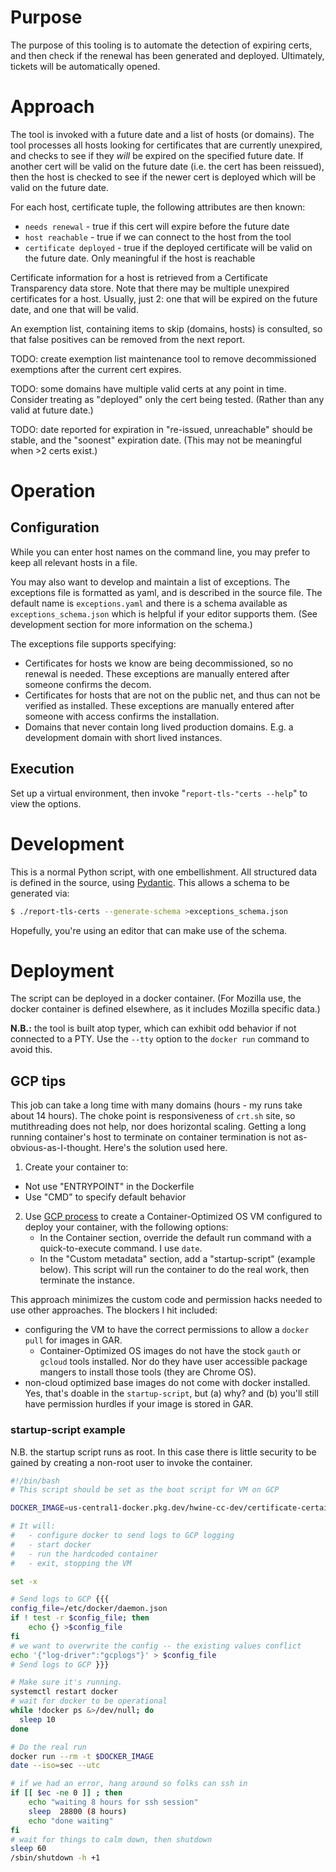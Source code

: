 # Purpose

The purpose of this tooling is to automate the detection of expiring certs, and
then check if the renewal has been generated and deployed. Ultimately, tickets
will be automatically opened.

# Approach

The tool is invoked with a future date and a list of hosts (or domains). The
tool processes all hosts looking for certificates that are currently unexpired,
and checks to see if they _will_ be expired on the specified future date. If
another cert will be valid on the future date (i.e. the cert has been
reissued), then the host is checked to see if the newer cert is deployed which
will be valid on the future date.

For each host, certificate tuple, the following attributes are then known:
- `needs renewal` - true if this cert will expire before the future date
- `host reachable` - true if we can connect to the host from the tool
- `certificate deployed` - true if the deployed certificate will be valid on
  the future date. Only meaningful if the host is reachable

Certificate information for a host is retrieved from a Certificate Transparency
data store. Note that there may be multiple unexpired certificates for a host.
Usually, just 2: one that will be expired on the future date, and one that will
be valid.

An exemption list, containing items to skip (domains, hosts) is consulted, so
that false positives can be removed from the next report.

TODO: create exemption list maintenance tool to remove decommissioned exemptions after the current cert expires.

TODO: some domains have multiple valid certs at any point in time. Consider treating as "deployed" only the cert being tested. (Rather than any valid at future date.)

TODO: date reported for expiration in "re-issued, unreachable" should be stable, and the "soonest" expiration date. (This may not be meaningful when >2 certs exist.)

# Operation

## Configuration

While you can enter host names on the command line, you may prefer to keep all
relevant hosts in a file.

You may also want to develop and maintain a list of exceptions. The exceptions
file is formatted as yaml, and is described in the source file. The default
name is `exceptions.yaml` and there is a schema available as
`exceptions_schema.json` which is helpful if your editor supports them. (See
development section for more information on the schema.)

The exceptions file supports specifying:
- Certificates for hosts we know are being decommissioned, so no renewal is
  needed. These exceptions are manually entered after someone confirms the
  decom.
- Certificates for hosts that are not on the public net, and thus can not be
  verified as installed. These exceptions are manually entered after someone
  with access confirms the installation.
- Domains that never contain long lived production domains. E.g. a development
  domain with short lived instances.


## Execution

Set up a virtual environment, then invoke "`report-tls-"certs --help`" to view the options.

# Development

This is a normal Python script, with one embellishment. All structured data is
defined in the source, using [Pydantic][pydantic]. This allows a schema to be
generated via:
```bash
$ ./report-tls-certs --generate-schema >exceptions_schema.json
```
Hopefully, you're using an editor that can make use of the schema.

# Deployment

The script can be deployed in a docker container. (For Mozilla use, the docker
container is defined elsewhere, as it includes Mozilla specific data.)

**N.B.:** the tool is built atop typer, which can exhibit odd behavior if not
connected to a PTY. Use the `--tty` option to the `docker run` command to avoid
this.

## GCP tips

This job can take a long time with many domains (hours - my runs take about 14
hours). The choke point is responsiveness of `crt.sh` site, so mutithreading
does not help, nor does horizontal scaling. Getting a long running container's
host to terminate on container termination is not as-obvious-as-I-thought.
Here's the solution used here.

1. Create your container to:
  - Not use "ENTRYPOINT" in the Dockerfile
  - Use "CMD" to specify default behavior
2. Use [GCP
   process](https://cloud.google.com/compute/docs/containers/deploying-containers#deploying_a_container_on_a_new_vm_instance)
   to create a Container-Optimized OS VM configured to deploy your container,
   with the following options:
    - In the Container section, override the default run command with a
      quick-to-execute command. I use `date`.
    - In the "Custom metadata" section, add a "startup-script" (example below).
      This script will run the container to do the real work, then terminate the
      instance.

This approach minimizes the custom code and permission hacks needed to use other
approaches. The blockers I hit included:
- configuring the VM to have the correct permissions to allow a `docker pull`
  for images in GAR.
  - Container-Optimized OS images do not have the stock `gauth` or `gcloud`
    tools installed. Nor do they have user accessible package mangers to install
    those tools (they are Chrome OS).
- non-cloud optimized base images do not come with docker installed. Yes, that's
  doable in the `startup-script`, but (a) why? and (b) you'll still have
  permission hurdles if your image is stored in GAR.

### startup-script example

N.B. the startup script runs as root. In this case there is little security to
be gained by creating a non-root user to invoke the container.

```bash
#!/bin/bash
# This script should be set as the boot script for VM on GCP

DOCKER_IMAGE=us-central1-docker.pkg.dev/hwine-cc-dev/certificate-certainty/busybox:latest

# It will:
#   - configure docker to send logs to GCP logging
#   - start docker
#   - run the hardcoded container
#   - exit, stopping the VM

set -x

# Send logs to GCP {{{
config_file=/etc/docker/daemon.json
if ! test -r $config_file; then
    echo {} >$config_file
fi
# we want to overwrite the config -- the existing values conflict
echo '{"log-driver":"gcplogs"}' > $config_file
# Send logs to GCP }}}

# Make sure it's running.
systemctl restart docker
# wait for docker to be operational
while !docker ps &>/dev/null; do
  sleep 10
done

# Do the real run
docker run --rm -t $DOCKER_IMAGE
date --iso=sec --utc

# if we had an error, hang around so folks can ssh in
if [[ $ec -ne 0 ]] ; then
    echo "waiting 8 hours for ssh session"
    sleep  28800 (8 hours)
    echo "done waiting"
fi
# wait for things to calm down, then shutdown
sleep 60
/sbin/shutdown -h +1
```

[pydantic]: https://pydantic-docs.helpmanual.io/
